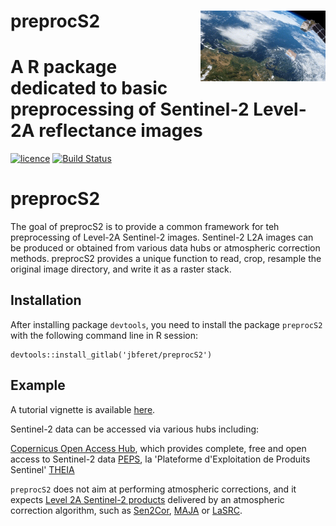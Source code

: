 # __preprocS2__ <img src="man/figures/Sentinel-2.gif" align="right" alt="" width="200" />

# A R package dedicated to basic preprocessing of Sentinel-2 Level-2A reflectance images

[![licence](https://img.shields.io/badge/Licence-GPL--3-blue.svg)](https://www.r-project.org/Licenses/GPL-3)
[![Build Status](https://gitlab.com/jbferet/preprocS2/badges/master/pipeline.svg)](https://gitlab.com/jbferet/preprocS2/pipelines/latest)


# preprocS2

The goal of preprocS2 is to provide a common framework for teh preprocessing of Level-2A Sentinel-2 images. 
Sentinel-2 L2A images can be produced or obtained from various data hubs or atmospheric correction methods. preprocS2 provides a unique function to read, crop, resample the original image directory, and write it as a raster stack. 


## Installation

After installing package `devtools`, you need to install the package `preprocS2` with the following command line in R session:
```
devtools::install_gitlab('jbferet/preprocS2')
```

## Example

A tutorial vignette is available [here](https://jbferet.gitlab.io/preprocS2/articles/preprocS2.html).

Sentinel-2 data can be accessed via various hubs including: 

[Copernicus Open Access Hub](https://scihub.copernicus.eu/), which provides complete, free and open access to Sentinel-2 data
[PEPS](https://peps.cnes.fr/rocket/#/home), la 'Plateforme d'Exploitation de Produits Sentinel' 
[THEIA](https://theia.cnes.fr/atdistrib/rocket/#/search?collection=SENTINEL2)

`preprocS2` does not aim at performing atmospheric corrections, and it expects [Level 2A Sentinel-2 products](https://sentinels.copernicus.eu/web/sentinel/user-guides/sentinel-2-msi/product-types/level-2a) delivered by an atmospheric correction algorithm, such as [Sen2Cor](http://step.esa.int/main/snap-supported-plugins/sen2cor/), [MAJA](https://www.theia-land.fr/en/product/sentinel-2-surface-reflectance/) or [LaSRC](https://www.sciencedirect.com/science/article/pii/S0034425718304139).
